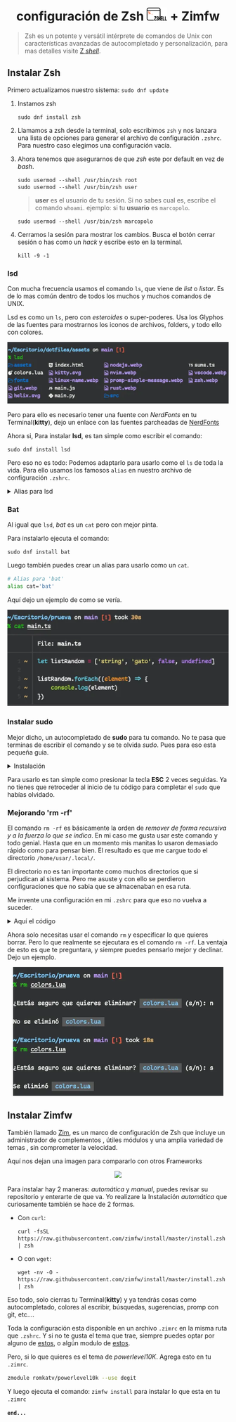 <h1 align="center">
    configuración de Zsh <img height="30px" src="../assets/zsh.webp"> + Zimfw
</h1>

> Zsh es un potente y versátil intérprete de comandos de Unix con características avanzadas de autocompletado y personalización, para mas detalles visite [Z _shell_](https://zsh.sourceforge.io/).

## Instalar Zsh

Primero actualizamos nuestro sistema: `sudo dnf update`

1. Instamos zsh

   ```shell
   sudo dnf install zsh
   ```

2. Llamamos a zsh desde la terminal, solo escribimos `zsh` y nos lanzara una lista de opciones para generar el archivo de configuración `.zshrc`. Para nuestro caso elegimos una configuración vacía.
3. Ahora tenemos que asegurarnos de que _zsh_ este por default en vez de _bash_.

   ```shell
   sudo usermod --shell /usr/bin/zsh root
   sudo usermod --shell /usr/bin/zsh user
   ```

   > **user** es el usuario de tu sesión. Si no sabes cual es, escribe el comando `whoami`.
   > ejemplo: si tu **usuario** es `marcopolo`.

   ```shell
   sudo usermod --shell /usr/bin/zsh marcopolo
   ```

4. Cerramos la sesión para mostrar los cambios. Busca el botón cerrar sesión o has como un _hack_ y escribe esto en la terminal.
   ```shell
   kill -9 -1
   ```

### lsd

Con mucha frecuencia usamos el comando `ls`, que viene de _list_ o _listar_. Es de lo mas común dentro de todos los muchos y muchos comandos de UNIX.

Lsd es como un `ls`, pero con _esteroides_ o super-poderes. Usa los Glyphos de las fuentes para mostrarnos los iconos de archivos, folders, y todo ello con colores.

<p align="center">
    <img src="../assets/lsd-example.webp"/>
</p>

Pero para ello es necesario tener una fuente con _NerdFonts_ en tu Terminal(**kitty**), dejo un enlace con las fuentes parcheadas de [NerdFonts](https://github.com/ryanoasis/nerd-fonts/tree/master/patched-fonts)

Ahora si, Para instalar **lsd**, es tan simple como escribir el comando:

```shell
sudo dnf install lsd
```

Pero eso no es todo: Podemos adaptarlo para usarlo como el `ls` de toda la vida. Para ello usamos los famosos `alias` en nuestro archivo de configuración `.zshrc`.

<details>
    <summary>Alias para lsd</summary>

Copia este código dentro de tu archivo `.zshrc`

```bash
# Alias para 'lsd'
alias ll='lsd -lh --group-dirs=first'
alias la='lsd -a --group-dirs=first'
alias l='lsd --group-dirs=first'
alias lla='lsd -lha --group-dirs=first'
alias ls='lsd --group-dirs=first'
```

</details>

### Bat

Al igual que `lsd`, _bat_ es un `cat` pero con mejor pinta.

Para instalarlo ejecuta el comando:

```shell
sudo dnf install bat
```

Luego también puedes crear un alias para usarlo como un `cat`.

```bash
# Alias para 'bat'
alias cat='bat'
```

Aquí dejo un ejemplo de como se vería.

<p align="center"><img src="../assets/bat-terminal.webp"/></p>

### Instalar sudo

Mejor dicho, un autocompletado de **sudo** para tu comando. No te pasa que terminas de escribir el comando y se te olvida _sudo_. Pues para eso esta pequeña guia.

<details>
    <summary>Instalación</summary>

1. navegamos a la ruta `/usr/share` con **`cd /usr/share`** y nos hacemos super usuarios con `sudo su` luego creamos un directorio:

   ```shell
   mkdir zsh-sudo
   ```

2. Ingresamos al folder creado con **`cd zsh-sudo/`** y ya dentro ejecutamos:

   ```shell
   wget https://raw.githubusercontent.com/ohmyzsh/ohmyzsh/master/plugins/sudo/sudo.plugin.zsh
   ```

3. Le asignamos permisos de ejecución con:

   ```shell
   chmod +x sudo.plugin.zsh
   ```

4. Retornamos un paso atrás con `cd ..` y solo para prevenir, cambiamos el usuarios de ese directorio:

   ```shell
   chown user:user -R zsh-sudo
   ```

   > Recuerda que tu usuario (**user**), lo obtienes con el comando `whoami` antes de ser super usuario.

5. Ahora puedes dejar de ser super usuario o _root_, ejecutando `exit`. Ahora solo queda llamar ese plugin escribiendo lo siguiente en tu archivo `.zshrc`:

   ```bash
   # plugin 'sudo'
   source /usr/share/zsh-sudo/sudo.plugin.zsh
   ```

</details>

Para usarlo es tan simple como presionar la tecla **ESC** 2 veces seguidas. Ya no tienes que retroceder al inicio de tu código para completar el `sudo` que habías olvidado.

### Mejorando 'rm -rf'

El comando `rm -rf` es básicamente la orden de _remover de forma recursiva y a la fuerza lo que se indica_. En mi caso me gusta usar este comando y todo genial. Hasta que en un momento mis manitas lo usaron demasiado rápido como para pensar bien. El resultado es que me cargue todo el directorio `/home/usar/.local/`.

El directorio no es tan importante como muchos directorios que si perjudican al sistema. Pero me asuste y con ello se perdieron configuraciones que no sabia que se almacenaban en esa ruta.

Me invente una configuración en mi `.zshrc` para que eso no vuelva a suceder.

<details>
    <summary>Aquí el código</summary>

Pega lo siguiente dentro de tu archivo `.zshrc`.

```bash
# Función para solicitar confirmación antes de ejecutar 'rm -rf'
function confirm_rm() {
  local response

  # Mostrar mensaje de confirmación y obtener respuesta
  echo ""
  read -k "?¿Estás seguro que quieres eliminar? $(tput setab 0)$(tput setaf 6) $* $(tput sgr0) (s/n): " response

  echo

  # Verificar la respuesta
  case "$response" in
    [sS]*)
      # Ejecutar 'rm -rf' si la respuesta comienza con 's' o 'S'
      rm -rf "$@"
      echo ""
      echo "Se eliminó $(tput setab 0)$(tput setaf 6) $* "
      ;;
    [nN]*)
      # Mostrar mensaje de cancelación si la respuesta comienza con 'n' o 'N'
      echo ""
      echo "No se eliminó $(tput setab 0)$(tput setaf 6) $* "
      ;;
    *)
      # Mostrar mensaje de respuesta no válida para otras respuestas
      echo ""
      echo "Respuesta no válida. No se eliminó $(tput setab 0)$(tput setaf 6) $* "
      ;;
  esac
}
alias rm='confirm_rm'
```

</details>

Ahora solo necesitas usar el comando `rm` y especificar lo que quieres borrar. Pero lo que realmente se ejecutara es el comando `rm -rf`. La ventaja de esto es que te preguntara, y siempre puedes pensarlo mejor y declinar. Dejo un ejemplo.

<p align="center"><img src="../assets/rm-rf-command.webp"/></p>

## Instalar Zimfw

También llamado [Zim](https://github.com/zimfw/zimfw), es un marco de configuración de Zsh que incluye un administrador de complementos , útiles módulos y una amplia variedad de temas , sin comprometer la velocidad.

Aquí nos dejan una imagen para compararlo con otros Frameworks

<p align="center">
    <img src="https://camo.githubusercontent.com/bfb6fc95703f1ba25575d94e1044c6b2952c6687ad073f9ae6380b1822ac826f/68747470733a2f2f7a696d66772e6769746875622e696f2f696d616765732f726573756c74732e737667"/>
</p>

Para instalar hay 2 maneras: _automática_ y _manual_, puedes revisar su repositorio y enterarte de que va. Yo realizare la Instalación _automática_ que curiosamente también se hace de 2 formas.

- Con `curl`:

  ```shell
  curl -fsSL https://raw.githubusercontent.com/zimfw/install/master/install.zsh | zsh
  ```

- O con `wget`:

  ```shell
  wget -nv -O - https://raw.githubusercontent.com/zimfw/install/master/install.zsh | zsh
  ```

Eso todo, solo cierras tu Terminal(**kitty**) y ya tendrás cosas como autocompletado, colores al escribir, búsquedas, sugerencias, promp con git, etc....

Toda la configuración esta disponible en un archivo `.zimrc` en la misma ruta que `.zshrc`. Y si no te gusta el tema que trae, siempre puedes optar por alguno de [estos](https://zimfw.sh/docs/themes/), o algún modulo de [estos](https://zimfw.sh/docs/modules/).

Pero, si lo que quieres es el tema de _powerlevel10K_. Agrega esto en tu `.zimrc`.

```bash
zmodule romkatv/powerlevel10k --use degit
```

Y luego ejecuta el comando: `zimfw install` para instalar lo que esta en tu `.zimrc`

**`end...`**
